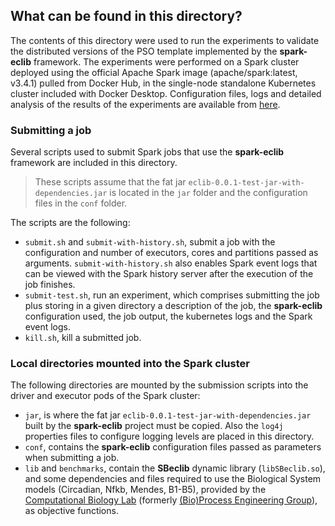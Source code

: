 ## What can be found in this directory?

The contents of this directory were used to run the experiments to validate the distributed versions
of the PSO template implemented by the **spark-eclib** framework. The experiments were performed on a Spark cluster 
deployed using the official Apache Spark image (apache/spark:latest, v3.4.1) pulled from Docker Hub, in 
the single-node standalone Kubernetes cluster included with Docker Desktop.
Configuration files, logs and detailed analysis of the results of the experiments
are available from [here](https://doi.org/10.5281/zenodo.8369329).

### Submitting a job

Several scripts used to submit Spark jobs that use the **spark-eclib** framework are included in this directory. 

>These scripts assume that the fat jar `eclib-0.0.1-test-jar-with-dependencies.jar` is located in the `jar` folder and
the configuration files in the `conf` folder.

The scripts are the following:
* `submit.sh` and `submit-with-history.sh`, submit a job with the configuration and 
number of executors, cores and partitions passed as arguments. 
`submit-with-history.sh` also enables Spark event logs that can be viewed with the Spark history 
server after the execution of the job finishes.
* `submit-test.sh`, run an experiment, which comprises submitting the job plus storing in a given directory
a description of the job, the **spark-eclib** configuration used, the job output, the kubernetes logs and the Spark event logs.
* `kill.sh`, kill a submitted job.

### Local directories mounted into the Spark cluster

The following directories are mounted by the submission scripts into the driver and executor pods of the Spark cluster:
* `jar`, is where the fat jar `eclib-0.0.1-test-jar-with-dependencies.jar` built by the **spark-eclib** project 
must be copied. Also the `log4j` properties files to configure logging levels are placed in this directory.
* `conf`, contains the **spark-eclib** configuration files passed as parameters when submitting a job.
* `lib` and `benchmarks`, contain the **SBeclib** dynamic library (`libSBeclib.so`), and some dependencies and files required
to use the Biological System models (Circadian, Nfkb, Mendes, B1-B5), provided by the [Computational Biology Lab](https://www.bangalab.org) 
(formerly [(Bio)Process Engineering Group](http://gingproc.iim.csic.es/)), as objective functions.